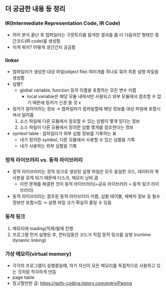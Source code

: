 ## 더 궁금한 내용 등 정리

### IR(Intermediate Representation Code, IR Code)

- 의미 분석 끝난 후 컴파일러는 구문트리를 탐색한 결과를 좀 더 다듬어진 형태인 중간코드(IR code)를 생성함
- 이게 뭐지? 어떻게 생긴건지 궁금함

### linker

- 컴파일러가 생성한 대상 파일(object file) 여러개를 하나로 묶어 최종 실행 파일을 생성함
- 심벌?
    - global variable, function 등의 이름을 포함하는 모든 변수 이름
        - local variable은 해당 모듈 내에서만 사용되고 외부 모듈에서 참조할 수 없기 때문에 링커가 신경 쓸 것 x
- 링커가 알아야하는 정보 → 컴파일러가 컴파일할때 해당 정보를 대상 파일에 포함시켜서 알려줌
    1. 소스 파일에 다른 모듈에서 참조할 수 있는 심벌이 몇개 있다는 정보  
    2. 소스 파일이 다른 모듈에서 정의한 심벌 몇개를 참조한다는 정보 
- symbol table : 컴파일러가 외부 심벌 정보를 기록하는 표
    - 내가 정의한 symbol, 다른 모듈에서 사용할 수 있는 심벌을 기록
    - 내가 사용하는 외부 심벌을 기록

### 정적 라이브러리 vs. 동적 라이브러리

- 정적 라이브러리는 정적 링크로 생성된 실행 파일은 모두 동일한 코드, 데이터의 복사본을 갖게 되기 때문에 디스크, 메모리 낭비 큼
    - 이런 문제를 해결한 것이 동적 라이브러리(=공유 라이브러리 = 동적 링크 라이브러리)
- 동적 라이브러리는 참조된 동적 라이브러리 이름, 심벌 테이블, 재배치 정보 등 필수 정보만 포함시킴 → 실행 파일 크기 확실히 줄일 수 있음

### 동적 링크

1. 메모리에 loading(적재)될때 진행
2. 프로그램 먼저 실행된 후, 런타임동안 코드가 직접 동적 링크를 실행 (runtime dynamic linking) 

### 가상 메모리(virtual memory)

- 각각의 프로그램이 실행중일때, 자기 자신이 모든 메모리를 독점적으로 사용하고 있는 것처럼 착각하게 만듬
- page table
- 참고할만한 글: https://gofo-coding.tistory.com/entry/Paging 
